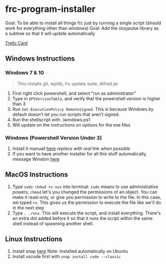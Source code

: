 # frc-program-installer

Goal: To be able to install all things frc just by running a single script (should work for everything other than windows)
Goal: Add the stuypulse library as a subtree so that it will update automatically

[Trello Card](https://trello.com/c/xRbghY4X/196-develop-script-that-installs-all-things-frc)

## Windows Instructions

### Windows 7 & 10

> This installs git, wpilib, frc update suite, Alfred jar

1. First right click powershell, and select "run as administrator"
2. Type in `$PSVersionTable`, and verify that the powershell version is higher than 3
2. Run `Set-ExecutionPolicy RemoteSigned`. This is because Windows by default doesn't let you run scripts that aren't signed.
3. Run the shellscript with .\windows.ps1
4. Will update on the instructions on options for the exe files

### Windows (Powershell Version Under 3)

1. Install it manuall [here](https://classroom.google.com) *replace with real link when possible*
2. If you want to have another installer for all this stuff automatically, message Winston [here](https://www.ismycomputeronfire.com)

## MacOS Instructions

1. Type `sudo chmod +x osx` into terminal. `sudo` means to use administrative powers, `chmod` let's you changed the permissions of an object. You can make it read-only, or give you permission to write to the file. In this case, we typed `+x`. This gives us the permission to execute the file like we'll do in the next step
2. Type `. ./osx`. This will execute the script, and install everything. There's an extra dot added before it so that it runs the script within the same shell instead of spawning another shell.

## Linux Instructions

1. Install snap [here](https://docs.snapcraft.io/installing-snapd)
Note: Installed automatically on Ubuntu
2. Install vscode first with `snap install code --classic`
